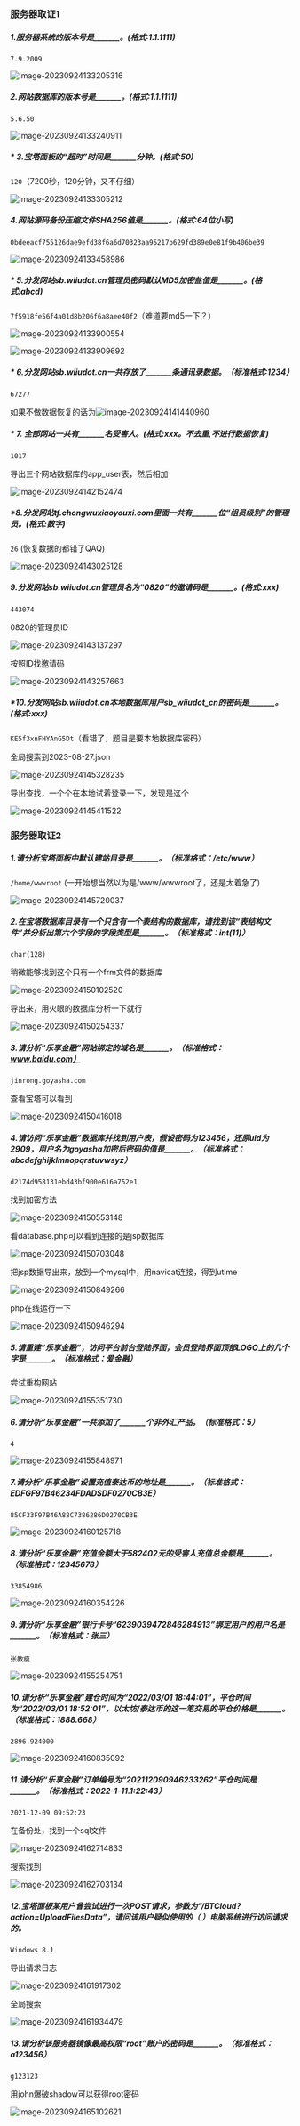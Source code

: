 ### 服务器取证1

##### 1.服务器系统的版本号是_______。(格式:1.1.1111)

`7.9.2009`

![image-20230924133205316](C:\Users\绮洛\AppData\Roaming\Typora\typora-user-images\image-20230924133205316.png)

##### 2.网站数据库的版本号是_______。(格式:1.1.1111)

`5.6.50`

![image-20230924133240911](C:\Users\绮洛\AppData\Roaming\Typora\typora-user-images\image-20230924133240911.png)

##### * 3.宝塔面板的“超时”时间是_______分钟。(格式:50)

`120`（7200秒，120分钟，又不仔细）

![image-20230924133305212](C:\Users\绮洛\AppData\Roaming\Typora\typora-user-images\image-20230924133305212.png)

##### 4.网站源码备份压缩文件SHA256值是_______。(格式:64位小写)

`0bdeeacf755126dae9efd38f6a6d70323aa95217b629fd389e0e81f9b406be39`

![image-20230924133458986](C:\Users\绮洛\AppData\Roaming\Typora\typora-user-images\image-20230924133458986.png)

##### * 5.分发网站sb.wiiudot.cn管理员密码默认MD5加密盐值是_______。(格式:abcd)

`7f5918fe56f4a01d8b206f6a8aee40f2`（难道要md5一下？）

![image-20230924133900554](C:\Users\绮洛\AppData\Roaming\Typora\typora-user-images\image-20230924133900554.png)

![image-20230924133909692](C:\Users\绮洛\AppData\Roaming\Typora\typora-user-images\image-20230924133909692.png)

##### * 6.分发网站sb.wiiudot.cn一共存放了_______条通讯录数据。（标准格式:1234）

`67277`

如果不做数据恢复的话为![image-20230924141440960](C:\Users\绮洛\AppData\Roaming\Typora\typora-user-images\image-20230924141440960.png)

##### * 7. 全部网站一共有_______名受害人。(格式:xxx。不去重,不进行数据恢复)

`1017`

导出三个网站数据库的app_user表，然后相加

![image-20230924142152474](C:\Users\绮洛\AppData\Roaming\Typora\typora-user-images\image-20230924142152474.png)

##### *8.分发网站tf.chongwuxiaoyouxi.com里面一共有_______位“组员级别”的管理员。(格式:数字)

`26` (恢复数据的都错了QAQ)

![image-20230924143025128](C:\Users\绮洛\AppData\Roaming\Typora\typora-user-images\image-20230924143025128.png)

##### 9.分发网站sb.wiiudot.cn管理员名为“0820”的邀请码是_______。(格式:xxx)

`443074`

0820的管理员ID

![image-20230924143137297](C:\Users\绮洛\AppData\Roaming\Typora\typora-user-images\image-20230924143137297.png)

按照ID找邀请码

![image-20230924143257663](C:\Users\绮洛\AppData\Roaming\Typora\typora-user-images\image-20230924143257663.png)

##### *10.分发网站sb.wiiudot.cn本地数据库用户sb_wiiudot_cn的密码是_______。(格式:xxx)

`KE5f3xnFHYAnG5Dt`（看错了，题目是要本地数据库密码）

全局搜索到2023-08-27.json

![image-20230924145328235](C:\Users\绮洛\AppData\Roaming\Typora\typora-user-images\image-20230924145328235.png)

导出查找，一个个在本地试着登录一下，发现是这个

![image-20230924145411522](C:\Users\绮洛\AppData\Roaming\Typora\typora-user-images\image-20230924145411522.png)

### 服务器取证2

##### 1.请分析宝塔面板中默认建站目录是_______。（标准格式：/etc/www）

`/home/wwwroot`  (一开始想当然以为是/www/wwwroot了，还是太着急了)

![image-20230924145720037](C:\Users\绮洛\AppData\Roaming\Typora\typora-user-images\image-20230924145720037.png)

##### 2.在宝塔数据库目录有一个只含有一个表结构的数据库，请找到该“表结构文件”并分析出第六个字段的字段类型是_______。（标准格式：int(11)）

`char(128)`

稍微能够找到这个只有一个frm文件的数据库

![image-20230924150102520](C:\Users\绮洛\AppData\Roaming\Typora\typora-user-images\image-20230924150102520.png)

导出来，用火眼的数据库分析一下就行

![image-20230924150254337](C:\Users\绮洛\AppData\Roaming\Typora\typora-user-images\image-20230924150254337.png)

##### 	3.请分析“乐享金融”网站绑定的域名是_______。（标准格式：www.baidu.com）

`jinrong.goyasha.com`

查看宝塔可以看到

![image-20230924150416018](C:\Users\绮洛\AppData\Roaming\Typora\typora-user-images\image-20230924150416018.png)

##### 4.请访问“乐享金融”数据库并找到用户表，假设密码为123456，还原uid为2909，用户名为goyasha加密后密码的值是_______。（标准格式：abcdefghijklmnopqrstuvwsyz）

`d2174d958131ebd43bf900e616a752e1`

找到加密方法

![image-20230924150553148](C:\Users\绮洛\AppData\Roaming\Typora\typora-user-images\image-20230924150553148.png)

看database.php可以看到连接的是jsp数据库

![image-20230924150703048](C:\Users\绮洛\AppData\Roaming\Typora\typora-user-images\image-20230924150703048.png)

把jsp数据导出来，放到一个mysql中，用navicat连接，得到utime

![image-20230924150849266](C:\Users\绮洛\AppData\Roaming\Typora\typora-user-images\image-20230924150849266.png)

php在线运行一下

![image-20230924150946294](C:\Users\绮洛\AppData\Roaming\Typora\typora-user-images\image-20230924150946294.png)

##### 5.请重建“乐享金融”，访问平台前台登陆界面，会员登陆界面顶部LOGO上的几个字是_______。（标准格式：爱金融）

尝试重构网站

![image-20230924155351730](C:\Users\绮洛\AppData\Roaming\Typora\typora-user-images\image-20230924155351730.png)

##### 6.请分析“乐享金融”一共添加了_______个非外汇产品。（标准格式：5）

`4` 

![image-20230924155848971](C:\Users\绮洛\AppData\Roaming\Typora\typora-user-images\image-20230924155848971.png)

##### 7.请分析“乐享金融”设置充值泰达币的地址是_______。（标准格式：EDFGF97B46234FDADSDF0270CB3E）

`85CF33F97B46A88C7386286D0270CB3E`

![image-20230924160125718](C:\Users\绮洛\AppData\Roaming\Typora\typora-user-images\image-20230924160125718.png)

##### 8.请分析“乐享金融”充值金额大于582402元的受害人充值总金额是_______。（标准格式：12345678）

`33854986`

![image-20230924160354226](C:\Users\绮洛\AppData\Roaming\Typora\typora-user-images\image-20230924160354226.png)

##### 9.请分析“乐享金融”银行卡号“6239039472846284913”绑定用户的用户名是_______。（标准格式：张三）

`张教瘦`

![image-20230924155254751](C:\Users\绮洛\AppData\Roaming\Typora\typora-user-images\image-20230924155254751.png)

##### 10.请分析“乐享金融”建仓时间为“2022/03/01 18:44:01”，平仓时间为“2022/03/01 18:52:01”，以太坊/泰达币的这一笔交易的平仓价格是_______。（标准格式：1888.668）

`2896.924000`

![image-20230924160835092](C:\Users\绮洛\AppData\Roaming\Typora\typora-user-images\image-20230924160835092.png)

##### 11.请分析“乐享金融”订单编号为“202112090946233262”平仓时间是_______。（标准格式：2022-1-11.1:22:43）

`2021-12-09 09:52:23`

在备份处，找到一个sql文件

![image-20230924162714833](C:\Users\绮洛\AppData\Roaming\Typora\typora-user-images\image-20230924162714833.png)

搜索找到

![image-20230924162703134](C:\Users\绮洛\AppData\Roaming\Typora\typora-user-images\image-20230924162703134.png)

##### 12.宝塔面板某用户曾尝试进行一次POST请求，参数为“/BTCloud?action=UploadFilesData”，请问该用户疑似使用的（ ）电脑系统进行访问请求的。

`Windows 8.1`

导出请求日志

![image-20230924161917302](C:\Users\绮洛\AppData\Roaming\Typora\typora-user-images\image-20230924161917302.png)

全局搜索

![image-20230924161934479](C:\Users\绮洛\AppData\Roaming\Typora\typora-user-images\image-20230924161934479.png)

##### 13.请分析该服务器镜像最高权限“root”账户的密码是_______。（标准格式：a123456）

`g123123`

用john爆破shadow可以获得root密码

![image-20230924165102621](C:\Users\绮洛\AppData\Roaming\Typora\typora-user-images\image-20230924165102621.png)